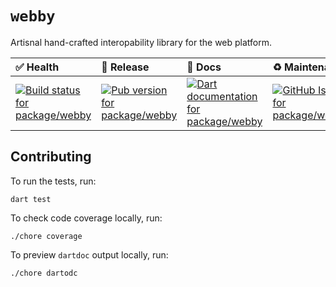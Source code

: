 <!-- #region(PACKAGE_README_HEADER) -->
# `webby`

Artisnal hand-crafted interopability library for the web platform.

| ✅ Health | 🚀 Release | 📝 Docs | ♻️ Maintenance |
|:----------|:-----------|:--------|:--------------|
| [![Build status for package/webby](https://github.com/matanlurey/pub.lurey.dev/actions/workflows/package_webby.yaml/badge.svg)](https://github.com/matanlurey/pub.lurey.dev/actions/workflows/package_webby.yaml) | [![Pub version for package/webby](https://img.shields.io/pub/v/webby)](https://pub.dev/packages/webby) | [![Dart documentation for package/webby](https://img.shields.io/badge/dartdoc-reference-blue.svg)](https://pub.dev/documentation/webby) | [![GitHub Issues for package/webby](https://img.shields.io/github/issues/matanlurey/pub.lurey.dev/pkg-webby?label=issues)](https://github.com/matanlurey/pub.lurey.dev/issues?q=is%3Aopen+is%3Aissue+label%3Apkg-webby)
<!-- #endregion -->

## Contributing

To run the tests, run:

```shell
dart test
```

To check code coverage locally, run:

```shell
./chore coverage
```

To preview `dartdoc` output locally, run:

```shell
./chore dartodc
```
